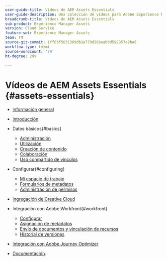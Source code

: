 ```yaml
---
user-guide-title: Vídeos de AEM Assets Essentials
user-guide-description: Una colección de vídeos para Adobe Experience Manager Assets Essentials.
breadcrumb-title: Vídeos de AEM Assets Essentials
sub-product: Experience Manager Assets
version: Cloud Service
feature-set: Experience Manager Assets
team: TM
source-git-commit: 1ff03f5031389db1a779d28beab9d592857a2ba6
workflow-type: tm+mt
source-wordcount: '74'
ht-degree: 29%

---
```



# Vídeos de AEM Assets Essentials {#assets-essentials}

+ [Información general](overview.md)

+ [Introducción](./getting-started.md)

+ Datos básicos{#basics}
   + [Administración](basics/managing.md)
   + [Utilización](basics/using.md)
   + [Creación de contenido](basics/creating.md)
   + [Colaboración](basics/collaborating.md)
   + [Uso compartido de vínculos](basics/link-sharing.md)

+ Configurar{#configuring}
   + [Mi espacio de trabajo](configuring/my-workspace.md)
   + [Formularios de metadatos](configuring/metadata-forms.md)
   + [Administración de permisos](configuring/permissions-management.md)

+ [Ingregación de Creative Cloud](integrations/creative-cloud.md)

+ Integración con Adobe Workfront{#workfront}
   + [Configurar](./integrations/workfront/configure.md)
   + [Asignación de metadatos](./integrations/workfront/map-metadata.md)
   + [Envío de documentos y vinculación de recursos](./integrations/workfront/link-send.md)
   + [Historial de versiones](./integrations/workfront/versions.md)

+ [Integración con Adobe Journey Optimizer](https://experienceleague.adobe.com/docs/journey-optimizer-learn/tutorials/create-messages/create-email-content-with-the-message-editor.html?lang=es)

+ [Documentación](https://experienceleague.adobe.com/docs/experience-manager-assets-essentials/help/introduction.html).
